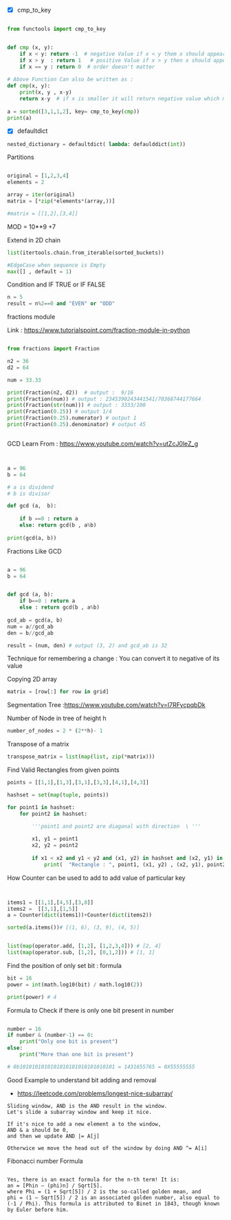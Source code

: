 - [x] cmp_to_key

```python

from functools import cmp_to_key


def cmp (x, y):
    if x < y: return -1  # negative Value if x < y them x should appear first
    if x > y  : return 1   # positive Value if x > y then x should appear last
    if x == y : return 0  # order doesn't matter
    
# Above Function Can also be written as :
def cmp(x, y):
    print(x, y , x-y)
    return x-y  # if x is smaller it will return negative value which means x should appear first
    
a = sorted([3,1,1,2], key= cmp_to_key(cmp))
print(a)
```

- [x] defaultdict

``` python
nested_dictionary = defaultdict( lambda: defaulddict(int))
```

Partitions
```python

original = [1,2,3,4]
elements = 2

array = iter(original)
matrix = [*zip(*elements*(array,))]

#matrix = [[1,2],[3,4]]

```

MOD = 10**9 +7

Extend in 2D chain

```python
list(itertools.chain.from_iterable(sorted_buckets))
```

```python
#EdgeCase when sequence is Empty 
max([] , default = 1)

```


Condition and IF TRUE or IF FALSE
```python
n = 5
result = n%2==0 and "EVEN" or "ODD"
```

fractions module 

Link : https://www.tutorialspoint.com/fraction-module-in-python
```python

from fractions import Fraction

n2 = 36
d2 = 64

num = 33.33

print(Fraction(n2, d2))  # output :  9/16
print(Fraction(num)) # output : 2345390243441541/70368744177664
print(Fraction(str(num))) # output : 3333/100
print(Fraction(0.25)) # output 1/4
print(Fraction(0.25).numerator) # output 1
print(Fraction(0.25).denominator) # output 45



```


GCD Learn From : https://www.youtube.com/watch?v=utZcJ0leZ_g

```python


a = 96
b = 64

# a is dividend
# b is divisor

def gcd (a,  b):
    
    if b ==0 : return a
    else: return gcd(b , a%b)
    
print(gcd(a, b))
```

Fractions Like GCD
```python

a = 96
b = 64


def gcd (a, b):
    if b==0 : return a 
    else : return gcd(b , a%b)
    
gcd_ab = gcd(a, b)
num = a//gcd_ab
den = b//gcd_ab

result = (num, den) # output (3, 2) and gcd_ab is 32

```


Technique for remembering a change : You can convert it to negative of its value

Copying 2D array
```python
matrix = [row[:] for row in grid]
```

Segmentation Tree :https://www.youtube.com/watch?v=I7RFycpqbDk


Number of Node in tree of  height h 
```python
number_of_nodes = 2 * (2**h)- 1
```

Transpose of a matrix 

```python
transpose_matrix = list(map(list, zip(*matrix)))
```

Find Valid Rectangles from given points
```python
points = [[1,1],[1,3],[3,1],[3,3],[4,1],[4,3]]

hashset = set(map(tuple, points))

for point1 in hashset:
    for point2 in hashset:
        
        '''point1 and point2 are diagonal with direction  \ '''

        x1, y1 = point1
        x2, y2 = point2
        
        if x1 < x2 and y1 < y2 and (x1, y2) in hashset and (x2, y1) in hashset:
            print(  "Rectangle : ", point1, (x1, y2) , (x2, y1), point2 )

```

How Counter can be used to add to add value of particular key

```python


items1 = [[1,1],[4,5],[3,8]]
items2 =  [[3,1],[1,5]]
a = Counter(dict(items1))+Counter(dict(items2))

sorted(a.items())# [(1, 6), (3, 9), (4, 5)]
```

```python

list(map(operator.add, [1,2], [1,2,3,4])) # [2, 4]
list(map(operator.sub, [1,2], [0,1,2])) # [1, 1]
```


Find the position of only set bit : formula 

```python
bit = 16
power = int(math.log10(bit) / math.log10(2))

print(power) # 4

```


Formula to Check if there is only one bit present in number

```python

number = 16
if number & (number-1) == 0:
    print("Only one bit is present")
else:
    print("More than one bit is present")

# 0b1010101010101010101010101010101 = 1431655765 = 0X55555555
```

Good Example to understand bit adding and removal
- https://leetcode.com/problems/longest-nice-subarray/

```text
Sliding window, AND is the AND result in the window.
Let's slide a subarray window and keep it nice.

If it's nice to add a new element a to the window,
AND & a should be 0,
and then we update AND |= A[j]

Otherwice we move the head out of the window by doing AND ^= A[i]
```

Fibonacci number Formula

```text

Yes, there is an exact formula for the n-th term! It is:
an = [Phin – (phi)n] / Sqrt[5].
where Phi = (1 + Sqrt[5]) / 2 is the so-called golden mean, and
phi = (1 – Sqrt[5]) / 2 is an associated golden number, also equal to (-1 / Phi). This formula is attributed to Binet in 1843, though known by Euler before him.

```